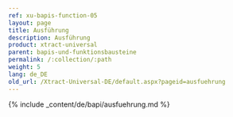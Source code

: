 ```yaml
---
ref: xu-bapis-function-05
layout: page
title: Ausführung
description: Ausführung
product: xtract-universal
parent: bapis-und-funktionsbausteine
permalink: /:collection/:path
weight: 5
lang: de_DE
old_url: /Xtract-Universal-DE/default.aspx?pageid=ausfuehrung
---
```


{% include _content/de/bapi/ausfuehrung.md %} 

